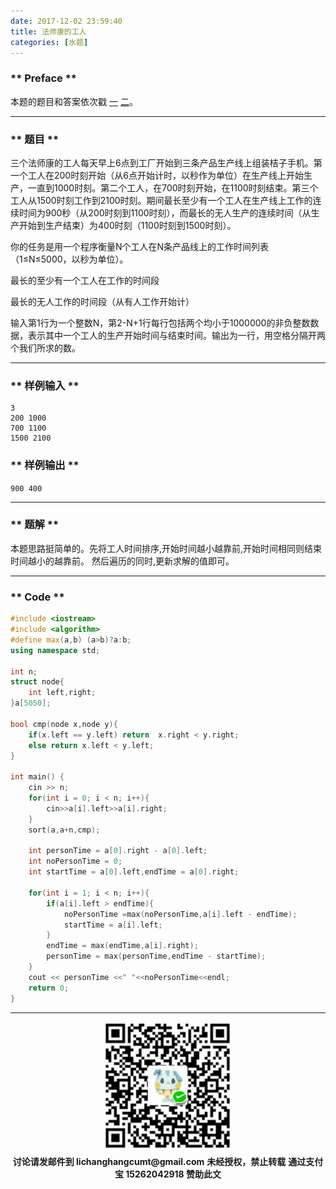 ```yaml
---
date: 2017-12-02 23:59:40
title: 法师康的工人
categories: [水题]
---
```

### ** Preface **

本题的题目和答案依次戳 [一](https://github.com/iamsail/algorithm-homework/blob/master/question/theFourthWeek/%E6%B3%95%E5%B8%88%E5%BA%B7%E7%9A%84%E5%B7%A5%E4%BA%BA.md) [二](https://github.com/iamsail/algorithm-homework/blob/master/answer/theFourthWeek/%E6%B3%95%E5%B8%88%E5%BA%B7%E7%9A%84%E5%B7%A5%E4%BA%BA.cpp)。

*****************

### ** 题目 **


三个法师康的工人每天早上6点到工厂开始到三条产品生产线上组装桔子手机。第一个工人在200时刻开始（从6点开始计时，以秒作为单位）在生产线上开始生产，一直到1000时刻。第二个工人，在700时刻开始，在1100时刻结束。第三个工人从1500时刻工作到2100时刻。期间最长至少有一个工人在生产线上工作的连续时间为900秒（从200时刻到1100时刻），而最长的无人生产的连续时间（从生产开始到生产结束）为400时刻（1100时刻到1500时刻）。

你的任务是用一个程序衡量N个工人在N条产品线上的工作时间列表（1≤N≤5000，以秒为单位）。

最长的至少有一个工人在工作的时间段

最长的无人工作的时间段（从有人工作开始计）

输入第1行为一个整数N，第2-N+1行每行包括两个均小于1000000的非负整数数据，表示其中一个工人的生产开始时间与结束时间。输出为一行，用空格分隔开两个我们所求的数。

*****************

### ** 样例输入 **

```
3
200 1000
700 1100
1500 2100
```
### ** 样例输出 **

`900 400`

**************
### ** 题解 **

本题思路挺简单的。先将工人时间排序,开始时间越小越靠前,开始时间相同则结束时间越小的越靠前。
然后遍历的同时,更新求解的值即可。

**************
### ** Code **

```C++
#include <iostream>
#include <algorithm>
#define max(a,b) (a>b)?a:b;
using namespace std;

int n;
struct node{
    int left,right;
}a[5050];

bool cmp(node x,node y){
    if(x.left == y.left) return  x.right < y.right;
    else return x.left < y.left;
}

int main() {
    cin >> n;
    for(int i = 0; i < n; i++){
        cin>>a[i].left>>a[i].right;
    }
    sort(a,a+n,cmp);

    int personTime = a[0].right - a[0].left;
    int noPersonTime = 0;
    int startTime = a[0].left,endTime = a[0].right;

    for(int i = 1; i < n; i++){
        if(a[i].left > endTime){
            noPersonTime =max(noPersonTime,a[i].left - endTime);
            startTime = a[i].left;
        }
        endTime = max(endTime,a[i].right);
        personTime = max(personTime,endTime - startTime);
    }
    cout << personTime <<" "<<noPersonTime<<endl;
    return 0;
}

```
****************

<div width="100%" align="center"><img src="/img/wx.png" alt="微信赞助二维码"></div></div>
<p style="margin-top: 0.4em; text-align: center">
      <b style="font-size: 1em;">讨论请发邮件到 lichanghangcumt@gmail.com</b>
      <b style="font-size: 1em;">未经授权，禁止转载</b>
      <b style="font-size: 1em;">通过支付宝 15262042918 赞助此文</b>
 </p>
 